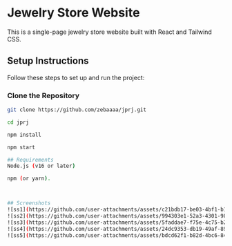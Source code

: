 # Jewelry Store Website 

This is a single-page jewelry store website built with React and Tailwind CSS.

##  Setup Instructions

Follow these steps to set up and run the project:

###  Clone the Repository
```sh
git clone https://github.com/zebaaaa/jprj.git

cd jprj

npm install

npm start

## Requirements
Node.js (v16 or later)

npm (or yarn).



## Screenshots
![ss1](https://github.com/user-attachments/assets/c21bdb17-be03-4bf1-b1c5-4d517167127d)
![ss2](https://github.com/user-attachments/assets/994303e1-52a3-4301-98ac-8bae69766ad7)
![ss3](https://github.com/user-attachments/assets/5faddae7-f75e-4c75-b27d-22a7a62e1a01)
![ss4](https://github.com/user-attachments/assets/24dc9353-db19-49af-8933-42112ab116bd)
![ss5](https://github.com/user-attachments/assets/bdcd62f1-b82d-4bc6-84ac-7d4a5d455452)





